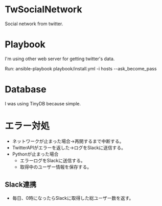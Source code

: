 # TwSocialNetwork
Social network from twitter.


# Playbook
I'm using other web server for getting twitter's data.

Run: ansible-playbook playbook/install.yml -i hosts --ask_become_pass



# Database
I was using TinyDB because simple.


# エラー対処

  * ネットワークが止まった場合→再開するまで中断する。
  * TwitterAPIがエラーを返した→ログをSlackに送信する。
  * Pythonが止まった場合
    * エラーログをSlackに送信する。
    * 取得中のユーザー情報を保存する。

## Slack連携

  * 毎日、0時になったらSlackに取得した総ユーザー数を返す。



